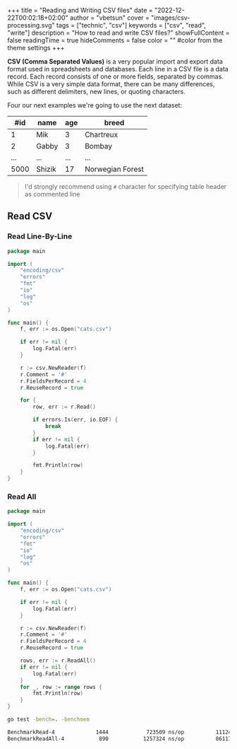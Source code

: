 +++
title = "Reading and Writing CSV files"
date = "2022-12-22T00:02:18+02:00"
author = "vbetsun"
cover = "images/csv-processing.svg"
tags = ["technic", "csv"]
keywords = ["csv", "read", "write"]
description = "How to read and write CSV files?"
showFullContent = false
readingTime = true
hideComments = false
color = "" #color from the theme settings
+++

**CSV (Comma Separated Values)** is a very popular import and export data format used in spreadsheets and databases. 
Each line in a CSV file is a data record. Each record consists of one or more fields, separated by commas. 
While CSV is a very simple data format, there can be many differences, such as different delimiters, new lines, or quoting characters.


Four our next examples we're going to use the next dataset:

| #id  | name   | age | breed            |
|------|--------|-----|------------------|
| 1    | Mik    | 3   | Chartreux        |
| 2    | Gabby  | 3   | Bombay           |
| ...  | ...    | ... | ...              |
| 5000 | Shizik | 17  | Norwegian Forest |

> I'd strongly recommend using `#` character for specifying table header as commented line


## Read CSV

### Read Line-By-Line

```go
package main

import (
	"encoding/csv"
	"errors"
	"fmt"
	"io"
	"log"
	"os"
)

func main() {
	f, err := os.Open("cats.csv")

	if err != nil {
		log.Fatal(err)
	}

	r := csv.NewReader(f)
	r.Comment = '#'
    r.FieldsPerRecord = 4
	r.ReuseRecord = true

	for {
		row, err := r.Read()

        if errors.Is(err, io.EOF) {
			break
		}
		if err != nil {
			log.Fatal(err)
		}

		fmt.Println(row)
	}
}
```

### Read All

```go
package main

import (
	"encoding/csv"
	"errors"
	"fmt"
	"io"
	"log"
	"os"
)

func main() {
	f, err := os.Open("cats.csv")

	if err != nil {
		log.Fatal(err)
	}

	r := csv.NewReader(f)
	r.Comment = '#'
    r.FieldsPerRecord = 4
	r.ReuseRecord = true

	rows, err := r.ReadAll()
	if err != nil {
		log.Fatal(err)
	}
	for _, row := range rows {
		fmt.Println(row)
	}
}
```

```bash
go test -bench=. -benchmem

BenchmarkRead-4             1444            723509 ns/op          111240 B/op       5014 allocs/op
BenchmarkReadAll-4           890           1257324 ns/op          861174 B/op      10028 allocs/op
```